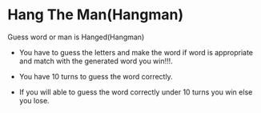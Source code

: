 # Hang The Man(Hangman)
Guess word or man is Hanged(Hangman)

* You have to guess the letters and make the word if word is appropriate and match with the generated word you win!!!.

* You have 10 turns to guess the word correctly.

* If you will able to guess the word correctly under 10 turns you win else you lose.

